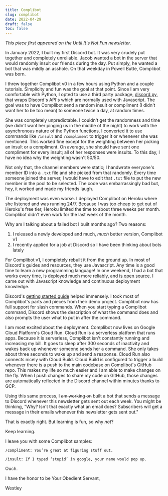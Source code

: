 ```yaml
---
title: Complibot
slug: complibot
date: 2022-04-29
draft: false
toc: false
---
```

*This piece first appeared on the [Until It's Not Fun](https://untilitsnotfun.com/posts/2022-04-29/) newsletter.*

In January 2022, I built my first Discord bot. It was very crudely put together and completely unreliable. Jacob wanted a bot in the server that would randomly insult our friends during the day. Put simply, he wanted a bot that was mildly an asshole. On that weekday in Powell Butte, Complibot was born.

I threw together Complibot v0 in a few hours using Python and a couple tutorials. Simplicity and fun was the goal at that point. Since I am very comfortable with Python, I opted to use a third party package, [discord.py,](https://github.com/Rapptz/discord.py) that wraps Discord's API's which are normally used with Javascript. The goal was to have Complibot send a random insult or compliment (I didn't want her to be too mean) to someone twice a day, at random times.

She was completely unpredictable. I couldn't get the randomness and time (we didn't want her pinging us in the middle of the night) to work with the asynchronous nature of the Python functions. I converted it to use commands like `/insult` and `/compliment` to trigger it or whenever she was mentioned. This worked fine except for the weighting between her picking an insult or a compliment. On average, she should have sent one compliment for every insult; all of her responses were insults. To this day, I have no idea why the weighting wasn't 50/50.

Not only that, the channel members were static; I handwrote everyone's member ID into a `.txt` file and she picked from that randomly. Every time someone joined the server, I would have to edit that `.txt` file to put the new member in the pool to be selected. The code was embarrassingly bad but, hey, it worked and made my friends laugh.

The deployment was even worse. I deployed Complibot on Heroku where she listened and was running 24/7. Because I was too cheap to get out of Heroku's free tier, Heroku limited the time to about three weeks per month. Complibot didn't even work for the last week of the month.

Why am I talking about a failed bot I built months ago? Two reasons:
1. I released a newly developed and much, *much* better version, Complibot v1
2. I recently applied for a job at Discord so I have been thinking about bots lately

For Complibot v1, I completely rebuilt it from the ground up. In most of Discord's guides and resources, they use Javascript. Any time is a good time to learn a new programming language! In one weekend, I had a bot that works every time, is deployed much more reliably, and [is open source.](https://github.com/Westley-Winks/complibot)  I came out with Javascript knowledge and continuous deployment knowledge.

Discord's [getting started guide](https://discord.com/developers/docs/getting-started) helped immensely. I took most of Complibot's parts and pieces from their demo project. Complibot now has full support for slash commands. When you start typing a Complibot command, Discord shows the description of what the command does and also prompts the user what to put in after the command.

I am most excited about the deployment. Complibot now lives on Google Cloud Platform's Cloud Run. Cloud Run is a serverless platform that runs apps. Because it is serverless, Complibot isn't constantly running and increasing my bill. It goes to sleep after 300 seconds of inactivity and wakes back up whenever someone sends her a command. She only takes about three seconds to wake up and send a response. Cloud Run also connects nicely with Cloud Build. Cloud Build is configured to trigger a build whenever there is a push to the main codebase on Complibot's GitHub repo. This makes my life so much easier and I am able to make changes on the fly. When I push changes to share my code on GitHub, those changes are automatically reflected in the Discord channel within minutes thanks to GCP.

Using this same process, I ~~am working on~~ built a bot that sends a message to Discord whenever this newsletter gets sent out each week. You might be thinking, "Why? Isn't that exactly what an email does? Subscribers will get a message in their emails whenever this newsletter gets sent out."

That is exactly right. But learning is fun, so why *not*?

Keep learning.

I leave you with some Complibot samples:
```
/compliment: You’re great at figuring stuff out.

/insult: If I typed ‘stupid’ in google, your name would pop up.
```
Ouch.

I have the honor to be Your Obedient Servant,

Westley
